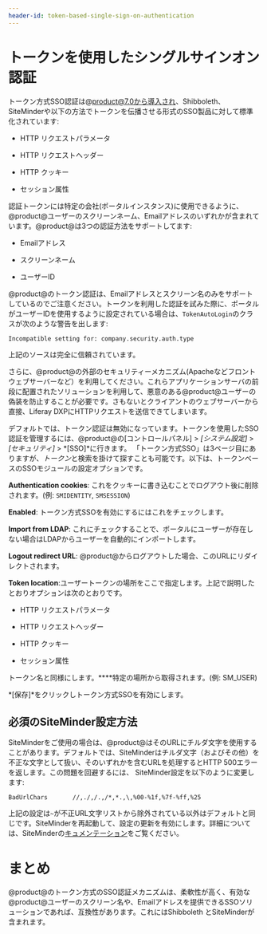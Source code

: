 ```yaml
---
header-id: token-based-single-sign-on-authentication
---
```


# トークンを使用したシングルサインオン認証

トークン方式SSO認証は@product@7.0から導入され、Shibboleth、 SiteMinderや以下の方法でトークンを伝播させる形式のSSO製品に対して標準化されています:

- HTTP リクエストパラメータ

- HTTP リクエストヘッダー

- HTTP クッキー

- セッション属性

認証トークンには特定の会社(ポータルインスタンス)に使用できるように、@product@ユーザーのスクリーンネーム、Emailアドレスのいずれかが含まれています。@product@は3つの認証方法をサポートしてます:

- Emailアドレス
- スクリーンネーム

- ユーザーID


@product@のトークン認証は、Emailアドレスとスクリーン名のみをサポートしているのでご注意ください。トークンを利用した認証を試みた際に、ポータルがユーザーIDを使用するように設定されている場合は、`TokenAutoLogin`のクラスが次のような警告を出します:

    Incompatible setting for: company.security.auth.type

上記のソースは完全に信頼されています。

さらに、@product@の外部のセキュリティーメカニズム(Apacheなどフロントウェブサーバーなど）を利用してください。これらアプリケーションサーバの前段に配置されたソリューションを利用して、悪意のある@product@ユーザーの偽装を防止することが必要です。さもないとクライアントのウェブサーバーから直接、Liferay DXPにHTTPリクエストを送信できてしまいます。

デフォルトでは、トークン認証は無効になっています。トークンを使用したSSO認証を管理するには、@product@の[コントロールパネル] > *[システム設定]* > *[セキュリティ]* > *[SSO]*に行きます。
「トークン方式SSO」は3ページ目にありますが、*トークン*と検索を掛けて探すことも可能です。以下は、トークンベースのSSOモジュールの設定オプションです。

**Authentication cookies**: これをクッキーに書き込むことでログアウト後に削除されます。(例: `SMIDENTITY`, `SMSESSION`)

**Enabled**: トークン方式SSOを有効にするにはこれをチェックします。

**Import from LDAP**: これにチェックすることで、ポータルにユーザーが存在しない場合はLDAPからユーザーを自動的にインポートします。

**Logout redirect URL**: @product@からログアウトした場合、このURLにリダイレクトされます。

**Token location**:ユーザートークンの場所をここで指定します。上記で説明したとおりオプションは次のとおりです。

- HTTP リクエストパラメータ

- HTTP リクエストヘッダー

- HTTP クッキー

- セッション属性

トークン名と同様にします。****特定の場所から取得されます。(例: SM_USER)

*[保存]*をクリックしトークン方式SSOを有効にします。

## 必須のSiteMinder設定方法

SiteMinderをご使用の場合は、@product@はそのURLにチルダ文字を使用することがあります。デフォルトでは、SiteMinderはチルダ文字（およびその他）を不正な文字として扱い、そのいずれかを含むURLを処理するとHTTP 500エラーを返します。この問題を回避するには、 SiteMinder設定を以下のように変更します:

    BadUrlChars       //,./,/.,/*,*.,\,%00-%1f,%7f-%ff,%25

上記の設定は`~`が不正URL文字リストから除外されている以外はデフォルトと同じです。SiteMinderを再起動して、設定の更新を有効にします。詳細については、SiteMinderの[キュメンテーション](https://support.ca.com/cadocs/0/CA%20SiteMinder%20r6%200%20SP6-ENU/Bookshelf_Files/HTML/index.htm?toc.htm?258201.html)をご覧ください。

# まとめ

@product@のトークン方式のSSO認証メカニズムは、柔軟性が高く、有効な@product@ユーザーのスクリーン名や、Emailアドレスを提供できるSSOソリューションであれば、互換性があります。これにはShibboleth とSiteMinderが含まれます。

